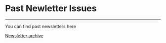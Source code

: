 # **Past Newletter Issues**

------

You can find past newsletters here

[Newsletter archive](https://us19.campaign-archive.com/home/?u=6e3ab59c527a3cc8ef560eeb5&id=f87a8d4ff3)
